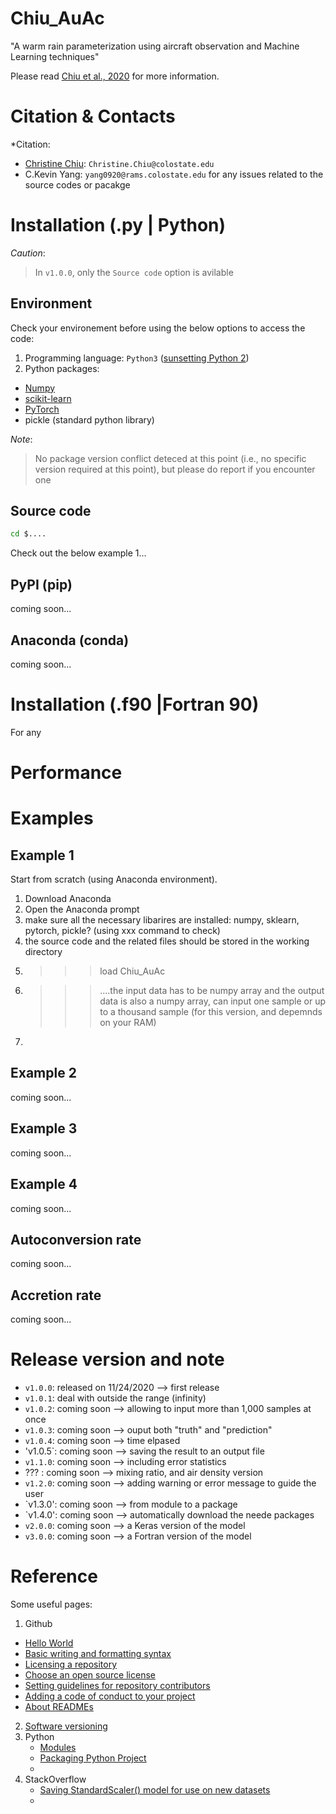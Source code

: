 # Chiu_AuAc
"A warm rain parameterization using aircraft observation and Machine Learning techniques"

Please read [Chiu et al., 2020]() for more information.

Citation & Contacts
===================

*Citation: 

* [Christine Chiu](https://www.atmos.colostate.edu/people/faculty/chiu/): `Christine.Chiu@colostate.edu`
* C.Kevin Yang: `yang0920@rams.colostate.edu` for any issues related to the source codes or pacakge

Installation (.py | Python)
===========================
*Caution*: 
> In `v1.0.0`, only the `Source code` option is avilable

Environment
-----------
Check your environement before using the below options to access the code:

1. Programming language: `Python3` ([sunsetting Python 2](https://www.python.org/doc/sunset-python-2/#:~:text=We%20have%20decided%20that%20January,as%20soon%20as%20you%20can.))
2. Python packages: 
* [Numpy](https://numpy.org/)
* [scikit-learn](https://scikit-learn.org/stable/)
* [PyTorch](https://pytorch.org/)
* pickle (standard python library)

*Note*: 
> No package version conflict deteced at this point (i.e., no specific version required at this point), but please do report if you encounter one

Source code
-----------
```bash
cd $....
```

Check out the below example 1...

PyPI (pip)
----------
coming soon...

Anaconda (conda)
----------------
coming soon...

Installation (.f90 |Fortran 90)
===============================
For any 

Performance
===========

Examples
========

Example 1
---------
Start from scratch (using Anaconda environment).

1. Download Anaconda
2. Open the Anaconda prompt
3. make sure all the necessary libarires are installed: numpy, sklearn, pytorch, pickle? (using xxx command to check)
4. the source code and the related files should be stored in the working directory
5. >>> load Chiu_AuAc
6. >>> ....the input data has to be numpy array and the output data is also a numpy array, can input one sample or up to a thousand sample (for this version, and depemnds on your RAM)
7. >>> 


Example 2
---------
coming soon...

Example 3
---------
coming soon...

Example 4
---------
coming soon...

Autoconversion rate
-------------------
coming soon...

Accretion rate
--------------
coming soon...

Release version and note
========================

* `v1.0.0`: released on 11/24/2020 --> first release
* `v1.0.1`: deal with outside the range (infinity)
* `v1.0.2`: coming soon --> allowing to input more than 1,000 samples at once
* `v1.0.3`: coming soon --> ouput both "truth" and "prediction"
* `v1.0.4`: coming soon --> time elpased
* 'v1.0.5`: coming soon --> saving the result to an output file
* `v1.1.0`: coming soon --> including error statistics
* ??? : coming soon --> mixing ratio, and air density version
* `v1.2.0`: coming soon --> adding warning or error message to guide the user
* `v1.3.0': coming soon --> from module to a package
* `v1.4.0': coming soon --> automatically download the neede packages
* `v2.0.0`: coming soon --> a Keras version of the model
* `v3.0.0`: coming soon --> a Fortran version of the model

Reference
=========
Some useful pages: 

1. Github
  * [Hello World](https://guides.github.com/activities/hello-world/)
  * [Basic writing and formatting syntax](https://docs.github.com/en/free-pro-team@latest/github/writing-on-github/basic-writing-and-formatting-syntax#links)
  * [Licensing a repository](https://docs.github.com/en/free-pro-team@latest/github/creating-cloning-and-archiving-repositories/licensing-a-repository)
  * [Choose an open source license](https://choosealicense.com/)
  * [Setting guidelines for repository contributors](https://docs.github.com/en/free-pro-team@latest/github/building-a-strong-community/setting-guidelines-for-repository-contributors)
  * [Adding a code of conduct to your project](https://docs.github.com/en/free-pro-team@latest/github/building-a-strong-community/adding-a-code-of-conduct-to-your-project)
  * [About READMEs](https://docs.github.com/en/free-pro-team@latest/github/creating-cloning-and-archiving-repositories/about-readmes)
  
2. [Software versioning](https://en.wikipedia.org/wiki/Software_versioning)
3. Python
   * [Modules](https://docs.python.org/3/tutorial/modules.html)
   * [Packaging Python Project](https://packaging.python.org/tutorials/packaging-projects/)
   * []()
4. StackOverflow
   * [Saving StandardScaler() model for use on new datasets](https://stackoverflow.com/questions/53152627/saving-standardscaler-model-for-use-on-new-datasets/53153373#53153373)
   * []()
